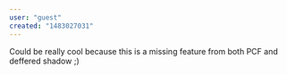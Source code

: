 ```yaml
---
user: "guest"
created: "1483027031"
---
```


Could be really cool because this is a missing feature 
from both PCF and deffered shadow 
;)
